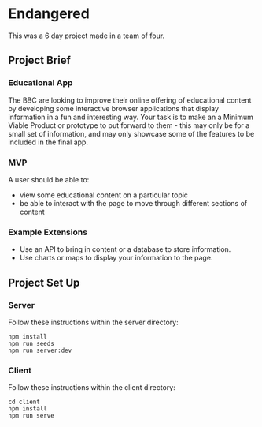 # Endangered
This was a 6 day project made in a team of four.


## Project Brief
### Educational App
The BBC are looking to improve their online offering of educational content by developing some interactive browser applications that display information in a fun and interesting way. Your task is to make an a Minimum Viable Product or prototype to put forward to them - this may only be for a small set of information, and may only showcase some of the features to be included in the final app.

### MVP
A user should be able to:

- view some educational content on a particular topic
- be able to interact with the page to move through different sections of content

### Example Extensions
- Use an API to bring in content or a database to store information.
- Use charts or maps to display your information to the page.

## Project Set Up
### Server
Follow these instructions within the server directory:
```
npm install
npm run seeds
npm run server:dev
```

### Client
Follow these instructions within the client directory:
```
cd client
npm install
npm run serve
```

